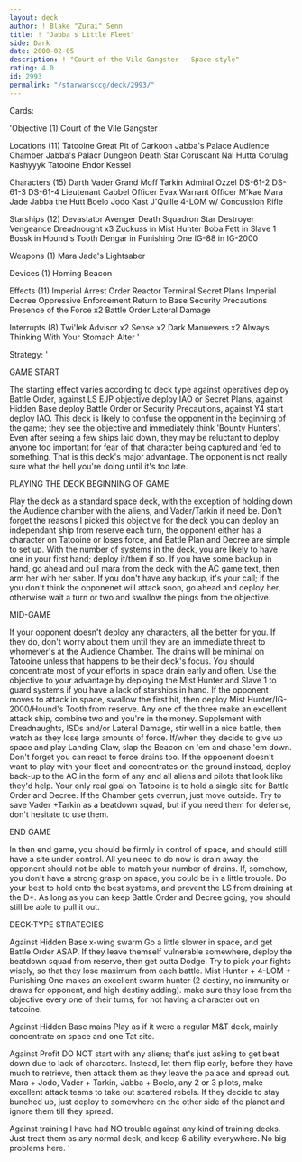 ```yaml
---
layout: deck
author: ! Blake "Zurai" Senn
title: ! "Jabba s Little Fleet"
side: Dark
date: 2000-02-05
description: ! "Court of the Vile Gangster - Space style"
rating: 4.0
id: 2993
permalink: "/starwarsccg/deck/2993/"
---
```

Cards: 

'Objective (1)
Court of the Vile Gangster

Locations (11)
Tatooine Great Pit of Carkoon
Jabba's Palace Audience Chamber
Jabba's Palacr Dungeon
Death Star
Coruscant
Nal Hutta
Corulag
Kashyyyk
Tatooine
Endor
Kessel

Characters (15)
Darth Vader
Grand Moff Tarkin
Admiral Ozzel
DS-61-2
DS-61-3
DS-61-4
Lieutenant Cabbel
Officer Evax
Warrant Officer M'kae
Mara Jade
Jabba the Hutt
Boelo
Jodo Kast
J'Quille
4-LOM w/ Concussion Rifle

Starships (12)
Devastator
Avenger
Death Squadron Star Destroyer
Vengeance
Dreadnought x3
Zuckuss in Mist Hunter
Boba Fett in Slave 1
Bossk in Hound's Tooth
Dengar in Punishing One
IG-88 in IG-2000

Weapons (1)
Mara Jade's Lightsaber

Devices (1)
Homing Beacon

Effects (11)
Imperial Arrest Order
Reactor Terminal
Secret Plans
Imperial Decree
Oppressive Enforcement
Return to Base
Security Precautions
Presence of the Force x2
Battle Order
Lateral Damage

Interrupts (8)
Twi'lek Advisor x2
Sense x2
Dark Manuevers x2
Always Thinking With Your Stomach
Alter
'

Strategy: '

GAME START

The starting effect varies according to deck type against operatives deploy Battle Order, against LS EJP objective deploy IAO or Secret Plans, against Hidden Base deploy Battle Order or Security Precautions, against Y4 start deploy IAO. This deck is likely to confuse the opponent in the beginning of the game; they see the objective and immediately think 'Bounty Hunters'. Even after seeing a few ships laid down, they may be reluctant to deploy anyone too important for fear of that character being captured and fed to something. That is this deck's major advantage. The opponent is not really sure what the hell you're doing until it's too late.

PLAYING THE DECK
BEGINNING OF GAME

Play the deck as a standard space deck, with the exception of holding down the Audience chamber with the aliens, and Vader/Tarkin if need be. Don't forget the reasons I picked this objective for the deck you can deploy an independant ship from reserve each turn, the opponent either has a character on Tatooine or loses force, and Battle Plan and Decree are simple to set up.
With the number of systems in the deck, you are likely to have one in your first hand; deploy it/them if so. If you have some backup in hand, go ahead and pull mara from the deck with the AC game text, then arm her with her saber. If you don't have any backup, it's your call; if the you don't think the opponenet will attack soon, go ahead and deploy her, otherwise wait a turn or two and swallow the pings from the objective.

MID-GAME

If your opponent doesn't deploy any characters, all the better for you. If they do, don't worry about them until they are an immediate threat to whomever's at the Audience Chamber. The drains will be minimal on Tatooine unless that happens to be their deck's focus. You should concentrate most of your efforts in space drain early and often. Use the objective to your advantage by deploying the Mist Hunter and Slave 1 to guard systems if you have a lack of starships in hand.
If the opponent moves to attack in space, swallow the first hit, then deploy Mist Hunter/IG-2000/Hound's Tooth from reserve. Any one of the three make an excellent attack ship, combine two and you're in the money. Supplement with Dreadnaughts, ISDs and/or Lateral Damage, stir well in a nice battle, then watch as they lose large amounts of force.
If/when they decide to give up space and play Landing Claw, slap the Beacon on 'em and chase 'em down. Don't forget you can react to force drains too.
If the oppoenent doesn't want to play with your fleet and concentrates on the ground instead, deploy back-up to the AC in the form of any and all aliens and pilots that look like they'd help. Your only real goal on Tatooine is to hold a single site for Battle Order and Decree. If the Chamber gets overrun, just move outside. Try to save Vader +Tarkin as a beatdown squad, but if you need them for defense, don't hesitate to use them.

END GAME

In then end game, you should be firmly in control of space, and should still have a site under control. All you need to do now is drain away, the opponent should not be able to match your number of drains. If, somehow, you don't have a strong grasp on space, you could be in a little trouble. Do your best to hold onto the best systems, and prevent the LS from draining at the D*. As long as you can keep Battle Order and Decree going, you should still be able to pull it out.

DECK-TYPE STRATEGIES

Against Hidden Base x-wing swarm
Go a little slower in space, and get Battle Order ASAP. If they leave themself vulnerable somewhere, deploy the beatdown squad from reserve, then get outta Dodge. Try to pick your fights wisely, so that they lose maximum from each battle. Mist Hunter + 4-LOM + Punishing One makes an excellent swarm hunter (2 destiny, no immunity or draws for opponent, and high destiny adding). make sure they lose from the objective every one of their turns, for not having a character out on tatooine.

Against Hidden Base mains
Play as if it were a regular M&T deck, mainly concentrate on space and one Tat site.

Against Profit
DO NOT start with any aliens; that's just asking to get beat down due to lack of characters. Instead, let them flip early, before they have much to retrieve, then attack them as they leave the palace and spread out. Mara + Jodo, Vader + Tarkin, Jabba + Boelo, any 2 or 3 pilots, make excellent attack teams to take out scattered rebels. If they decide to stay bunched up, just deploy to somewhere on the other side of the planet and ignore them till they spread.

Against training
I have had NO trouble against any kind of training decks. Just treat them as any normal deck, and keep 6 ability everywhere. No big problems here.   '
